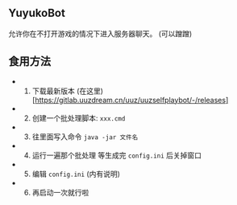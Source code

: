 ## YuyukoBot
允许你在不打开游戏的情况下进入服务器聊天。
(可以蹭蹭)

## 食用方法
- 1. 下载最新版本 (在这里)[https://gitlab.uuzdream.cn/uuz/uuzselfplaybot/-/releases]
- 2. 创建一个批处理脚本: ``xxx.cmd``
- 3. 往里面写入命令 ``java -jar 文件名``
- 4. 运行一遍那个批处理 等生成完 ``config.ini`` 后关掉窗口
- 5. 编辑 ``config.ini`` (内有说明)
- 6. 再启动一次就行啦
